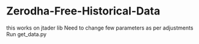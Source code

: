# Zerodha-Free-Historical-Data
this works on jtader lib
Need to change few parameters as per adjustments
Run get_data.py

